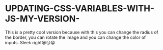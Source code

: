 # UPDATING-CSS-VARIABLES-WITH-JS-MY-VERSION-
This is a pretty cool version because with this you can change the radius of the border, you can rotate the image and you can change the color of inputs. Sleek right😎😏😁

